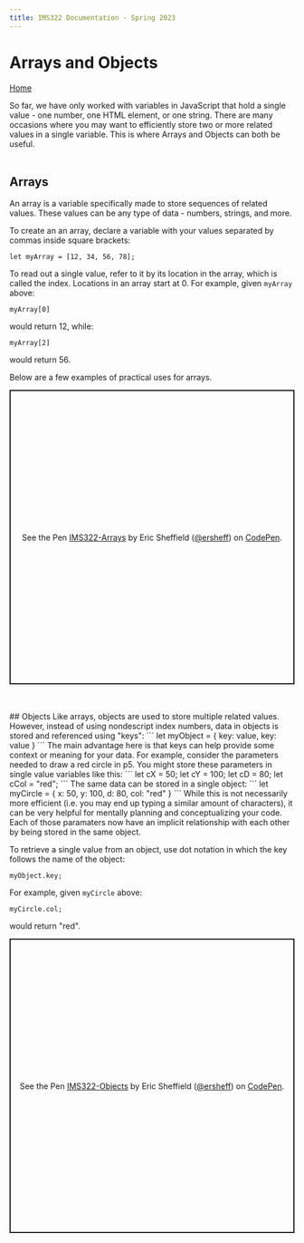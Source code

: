 ```yaml
---
title: IMS322 Documentation - Spring 2023
---
```


# Arrays and Objects

[Home](index)

So far, we have only worked with variables in JavaScript that hold a single value - one number, one HTML element, or one string. There are many occasions where you may want to efficiently store two or more related values in a single variable. This is where Arrays and Objects can both  be useful.
<br><br>
## Arrays
An array is a variable specifically made to store sequences of related values. These values can be any  type of data - numbers, strings, and more.

To create an an array, declare a variable with your values separated by commas inside square brackets:
```
let myArray = [12, 34, 56, 78];
```

To read out a single value, refer to it by its location in the array, which is called the index. Locations in an array start at 0. For example, given `myArray` above:
```
myArray[0]
```` 
would return 12, while:
```
myArray[2]
```
would return 56.

Below are a few examples of practical uses for arrays.
<p class="codepen" data-height="520" data-default-tab="js,result" data-slug-hash="QWVrdGJ" data-editable="true" data-user="ersheff" style="height: 520px; box-sizing: border-box; display: flex; align-items: center; justify-content: center; border: 2px solid; margin: 1em 0; padding: 1em;">
  <span>See the Pen <a href="https://codepen.io/ersheff/pen/QWVrdGJ">
  IMS322-Arrays</a> by Eric Sheffield (<a href="https://codepen.io/ersheff">@ersheff</a>)
  on <a href="https://codepen.io">CodePen</a>.</span>
</p>
<br><br>
## Objects
Like arrays, objects are used to store multiple related values. However, instead of using nondescript index numbers, data in objects is stored and referenced using "keys":
```
let myObject = {
	key: value,
	key: value
}
```
The main advantage here is that keys can help provide some context or meaning for your data. For example, consider the parameters needed to draw a red circle in p5. You might store these parameters in single value variables like this:
```
let cX = 50;
let cY = 100;
let cD = 80;
let cCol = "red";
```
The same data can be stored in a single object:
```
let myCircle = {
	x: 50,
	y: 100,
	d: 80,
	col: "red"
}
```
While this is not necessarily more efficient (i.e. you may end up typing a similar amount of characters), it can be very helpful for mentally planning and conceptualizing your code. Each of those paramaters now have an implicit relationship with each other by being stored in the same object.

To retrieve a single value from an object, use dot notation in which the key follows the name of the object:
```
myObject.key;
```
For example, given `myCircle` above:
```
myCircle.col;
```
would return "red".

<p class="codepen" data-height="520" data-default-tab="js,result" data-slug-hash="poOVRYo" data-editable="true" data-user="ersheff" style="height: 520px; box-sizing: border-box; display: flex; align-items: center; justify-content: center; border: 2px solid; margin: 1em 0; padding: 1em;">
  <span>See the Pen <a href="https://codepen.io/ersheff/pen/poOVRYo">
  IMS322-Objects</a> by Eric Sheffield (<a href="https://codepen.io/ersheff">@ersheff</a>)
  on <a href="https://codepen.io">CodePen</a>.</span>
</p>
<script async src="https://cpwebassets.codepen.io/assets/embed/ei.js"></script>
